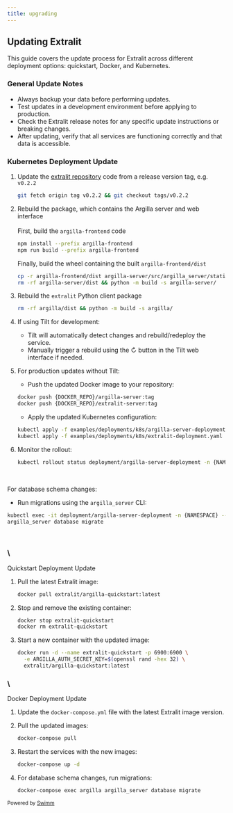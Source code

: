 ```yaml
---
title: upgrading
---
```

## Updating Extralit

This guide covers the update process for Extralit across different deployment options: quickstart, Docker, and Kubernetes.

### General Update Notes

- Always backup your data before performing updates.
- Test updates in a development environment before applying to production.
- Check the Extralit release notes for any specific update instructions or breaking changes.
- After updating, verify that all services are functioning correctly and that data is accessible.

### Kubernetes Deployment Update

1. Update the [extralit repository](https://github.com/extralit/extralit) code from a release version tag, e.g. `v0.2.2`

   ```bash
   git fetch origin tag v0.2.2 && git checkout tags/v0.2.2
   ```

2. Rebuild the  package, which contains the Argilla server and web interface\
   \
   First, build the <SwmToken path="/.github/workflows/argilla-frontend.yml" pos="29:6:8" line-data="        working-directory: argilla-frontend" repo-id="Z2l0aHViJTNBJTNBZXh0cmFsaXQlM0ElM0FleHRyYWxpdA==" repo-name="extralit">`argilla-frontend`</SwmToken> code

   ```bash
   npm install --prefix argilla-frontend
   npm run build --prefix argilla-frontend
   ```

   Finally, build the wheel containing the built <SwmToken path="/.github/workflows/argilla-frontend.yml" pos="60:4:8" line-data="          path: argilla-frontend/dist" repo-id="Z2l0aHViJTNBJTNBZXh0cmFsaXQlM0ElM0FleHRyYWxpdA==" repo-name="extralit">`argilla-frontend/dist`</SwmToken>

   ```bash
   cp -r argilla-frontend/dist argilla-server/src/argilla_server/static
   rm -rf argilla-server/dist && python -m build -s argilla-server/
   ```

3. Rebuild the <SwmToken path="/argilla/pyproject.toml" pos="6:5:5" line-data="name = &quot;extralit&quot;" repo-id="Z2l0aHViJTNBJTNBZXh0cmFsaXQlM0ElM0FleHRyYWxpdA==" repo-name="extralit">`extralit`</SwmToken> Python client package

   ```bash
   rm -rf argilla/dist && python -m build -s argilla/
   ```

4. If using Tilt for development:

   - Tilt will automatically detect changes and rebuild/redeploy the service.
   - Manually trigger a rebuild using the ↻ button in the Tilt web interface if needed.

5. For production updates without Tilt:

   - Push the updated Docker image to your repository:

   ```bash
   docker push {DOCKER_REPO}/argilla-server:tag
   docker push {DOCKER_REPO}/extralit-server:tag
   ```

   - Apply the updated Kubernetes configuration:

   ```bash
   kubectl apply -f examples/deployments/k8s/argilla-server-deployment.yaml -n {NAMESPACE}
   kubectl apply -f examples/deployments/k8s/extralit-deployment.yaml -n {NAMESPACE}
   ```

6. Monitor the rollout:

   ```bash
   kubectl rollout status deployment/argilla-server-deployment -n {NAMESPACE}
   ```

   &nbsp;

For database schema changes:

- Run migrations using the `argilla_server` CLI:

```bash
kubectl exec -it deployment/argilla-server-deployment -n {NAMESPACE} -- \
argilla_server database migrate
```

&nbsp;

### \
Quickstart Deployment Update

1. Pull the latest Extralit image:

   ```bash
   docker pull extralit/argilla-quickstart:latest
   ```

2. Stop and remove the existing container:

   ```bash
   docker stop extralit-quickstart
   docker rm extralit-quickstart
   ```

3. Start a new container with the updated image:

   ```bash
   docker run -d --name extralit-quickstart -p 6900:6900 \
     -e ARGILLA_AUTH_SECRET_KEY=$(openssl rand -hex 32) \
     extralit/argilla-quickstart:latest
   ```

### \
Docker Deployment Update

1. Update the `docker-compose.yml` file with the latest Extralit image version.

2. Pull the updated images:

   ```bash
   docker-compose pull
   ```

3. Restart the services with the new images:

   ```bash
   docker-compose up -d
   ```

4. For database schema changes, run migrations:

   ```bash
   docker-compose exec argilla argilla_server database migrate
   ```

<SwmMeta version="3.0.0"><sup>Powered by [Swimm](https://app.swimm.io/)</sup></SwmMeta>
